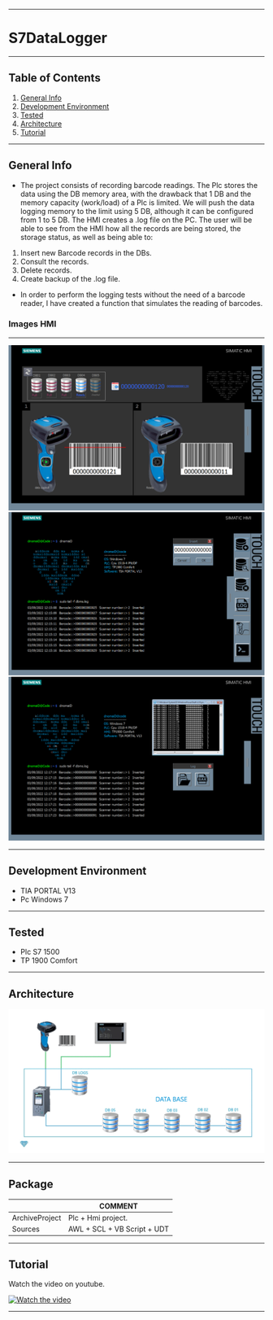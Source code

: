 ***
# S7DataLogger
***
## Table of Contents
1. [General Info](#general-info)
2. [Development Environment](#development-environment)
3. [Tested](#tested)
4. [Architecture](#architecture)
5. [Tutorial](#tutorial)
***
## General Info
* The project consists of recording barcode readings. The Plc stores the data using the DB memory area, with the drawback that 1 DB and the memory capacity (work/load) of a Plc is limited. We will push the data logging memory to the limit using 5 DB, although it can be configured from 1 to 5 DB. The HMI creates a .log file on the PC. The user will be able to see from the HMI how all the records are being stored, the storage status, as well as being able to:
 1. Insert new Barcode records in the DBs. 
 2. Consult the records.
 3. Delete records.
 4. Create backup of the .log file.
* In order to perform the logging tests without the need of a barcode reader, I have created a function that simulates the reading of barcodes.

### Images HMI
***
<div align="center">
    <img src="/Images/ImageHMI1.png"</img>
</div>  
<div align="center">
    <img src="/Images/ImageHMI2.png"</img>
</div>    
<div align="center">
    <img src="/Images/ImageHMI3.png"</img>
</div>    

***
## Development Environment
* TIA PORTAL V13
* Pc Windows 7
***
## Tested
* Plc S7 1500
* TP 1900 Comfort
***
## Architecture
![Architecture](Images/Sche_G1.gif)
***
## Package

|  | COMMENT |
| ------ | ------ |
| ArchiveProject | Plc + Hmi project.|
| Sources |  AWL + SCL + VB Script + UDT |

***
## Tutorial
Watch the video on youtube.

[![Watch the video](https://img.youtube.com/vi/dFuf3VNdXzA/0.jpg)](https://www.youtube.com/watch?v=dFuf3VNdXzA)
***


